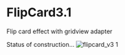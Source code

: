 # FlipCard3.1
Flip card effect with gridview adapter

Status of construction...
![flipcard_v3 1](https://cloud.githubusercontent.com/assets/11186031/15452482/602f353e-2022-11e6-9b98-0f7eb1a6913f.png)
